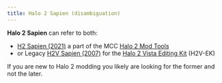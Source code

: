 ```yaml
---
title: Halo 2 Sapien (disambiguation)
---
```

**Halo 2 Sapien** can refer to both:
* [H2 Sapien (2021)](~h2-sapien) a part of the MCC [Halo 2 Mod Tools](~h2-ek)
* or Legacy [H2V Sapien (2007)](~h2v-sapien) for the [Halo 2 Vista Editing Kit](~h2v-ek) (H2V-EK)

If you are new to Halo 2 modding you likely are looking for the former and not the later.